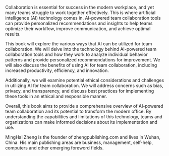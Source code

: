 
Collaboration is essential for success in the modern workplace, and yet many teams struggle to work together effectively. This is where artificial intelligence (AI) technology comes in. AI-powered team collaboration tools can provide personalized recommendations and insights to help teams optimize their workflow, improve communication, and achieve optimal results.

This book will explore the various ways that AI can be utilized for team collaboration. We will delve into the technology behind AI-powered team collaboration tools and how they work to analyze individual behavior patterns and provide personalized recommendations for improvement. We will also discuss the benefits of using AI for team collaboration, including increased productivity, efficiency, and innovation.

Additionally, we will examine potential ethical considerations and challenges in utilizing AI for team collaboration. We will address concerns such as bias, privacy, and transparency, and discuss best practices for implementing these tools in an ethical and responsible manner.

Overall, this book aims to provide a comprehensive overview of AI-powered team collaboration and its potential to transform the modern office. By understanding the capabilities and limitations of this technology, teams and organizations can make informed decisions about its implementation and use.

MingHai Zheng is the founder of zhengpublishing.com and lives in Wuhan, China. His main publishing areas are business, management, self-help, computers and other emerging foreword fields.
